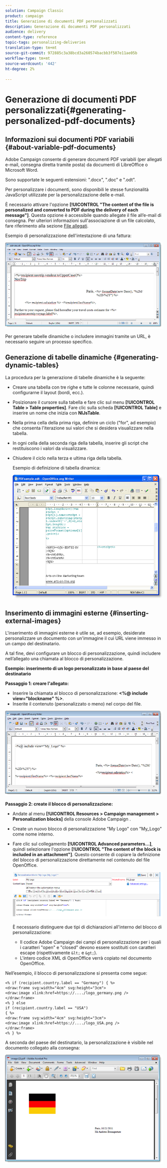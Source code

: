```yaml
---
solution: Campaign Classic
product: campaign
title: Generazione di documenti PDF personalizzati
description: Generazione di documenti PDF personalizzati
audience: delivery
content-type: reference
topic-tags: personalizing-deliveries
translation-type: tm+mt
source-git-commit: 972885c3a38bcd3a260574bacbb3f507e11ae05b
workflow-type: tm+mt
source-wordcount: '442'
ht-degree: 2%

---
```



# Generazione di documenti PDF personalizzati{#generating-personalized-pdf-documents}

## Informazioni sui documenti PDF variabili {#about-variable-pdf-documents}

 Adobe Campaign consente di generare documenti PDF variabili (per allegati e-mail, consegna diretta tramite posta) da documenti di LibreOffice o Microsoft Word.

Sono supportate le seguenti estensioni: &quot;.docx&quot;, &quot;.doc&quot; e &quot;.odt&quot;.

Per personalizzare i documenti, sono disponibili le stesse funzionalità JavaScript utilizzate per la personalizzazione delle e-mail.

È necessario attivare l&#39;opzione **[!UICONTROL "The content of the file is personalized and converted to PDF during the delivery of each message"]**. Questa opzione è accessibile quando allegate il file all’e-mail di consegna. Per ulteriori informazioni sull&#39;associazione di un file calcolato, fare riferimento alla sezione [File allegati](../../delivery/using/attaching-files.md).

Esempio di personalizzazione dell&#39;intestazione di una fattura:

![](assets/s_ncs_pdf_simple.png)

Per generare tabelle dinamiche o includere immagini tramite un URL, è necessario seguire un processo specifico.

## Generazione di tabelle dinamiche {#generating-dynamic-tables}

La procedura per la generazione di tabelle dinamiche è la seguente:

* Creare una tabella con tre righe e tutte le colonne necessarie, quindi configurarne il layout (bordi, ecc.).
* Posizionare il cursore sulla tabella e fare clic sul menu **[!UICONTROL Table > Table properties]**. Fare clic sulla scheda **[!UICONTROL Table]** e inserire un nome che inizia con **NlJsTable**.
* Nella prima cella della prima riga, definire un ciclo (&quot;for&quot;, ad esempio) che consenta l&#39;iterazione sui valori che si desidera visualizzare nella tabella.
* In ogni cella della seconda riga della tabella, inserire gli script che restituiscono i valori da visualizzare.
* Chiudere il ciclo nella terza e ultima riga della tabella.

   Esempio di definizione di tabella dinamica:

   ![](assets/s_ncs_pdf_table.png)

## Inserimento di immagini esterne {#inserting-external-images}

L&#39;inserimento di immagini esterne è utile se, ad esempio, desiderate personalizzare un documento con un&#39;immagine il cui URL viene immesso in un campo del destinatario.

A tal fine, devi configurare un blocco di personalizzazione, quindi includere nell’allegato una chiamata al blocco di personalizzazione.

**Esempio: inserimento di un logo personalizzato in base al paese del destinatario**

**Passaggio 1: creare l&#39;allegato:**

* Inserire la chiamata al blocco di personalizzazione: **&lt;%@ include view=&quot;blockname&quot; %>**.
* Inserite il contenuto (personalizzato o meno) nel corpo del file.

![](assets/s_ncs_open_office_blocdeperso.png)

**Passaggio 2: create il blocco di personalizzazione:**

* Andate al menu **[!UICONTROL Resources > Campaign management > Personalization blocks]** della console Adobe Campaign .
* Create un nuovo blocco di personalizzazione &quot;My Logo&quot; con &quot;My_Logo&quot; come nome interno.
* Fare clic sul collegamento **[!UICONTROL Advanced parameters...]**, quindi selezionare l&#39;opzione **[!UICONTROL "The content of the block is included in an attachment"]**. Questo consente di copiare la definizione del blocco di personalizzazione direttamente nel contenuto del file OpenOffice.

   ![](assets/s_ncs_pdf_bloc_option.png)

   È necessario distinguere due tipi di dichiarazioni all&#39;interno del blocco di personalizzazione:

   * Il codice Adobe Campaign  dei campi di personalizzazione per i quali i caratteri &quot;open&quot; e &quot;closed&quot; devono essere sostituiti con caratteri escape (rispettivamente `&lt;` e `&gt;`).
   * L&#39;intero codice XML di OpenOffice verrà copiato nel documento OpenOffice.

Nell’esempio, il blocco di personalizzazione si presenta come segue:

```
<% if (recipient.country.label == "Germany") { %>
<draw:frame svg:width="4cm" svg:height="3cm">
<draw:image xlink:href=https://..../logo_germany.png />
</draw:frame>
<% } else
if (recipient.country.label == "USA")
{ %>
<draw:frame svg:width="4cm" svg:height="3cm">
<draw:image xlink:href=https://..../logo_USA.png />
</draw:frame>
<% } %>
```

A seconda del paese del destinatario, la personalizzazione è visibile nel documento collegato alla consegna:

![](assets/s_ncs_pdf_result.png)
